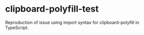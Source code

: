 # clipboard-polyfill-test
Reproduction of issue using import syntax for clipboard-polyfill in TypeScript.
